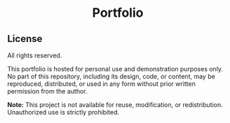 
<h1 align="center">Portfolio</h1>

## License

All rights reserved.  

This portfolio is hosted for personal use and demonstration purposes only. No part of this repository, including its design, code, or content, may be reproduced, distributed, or used in any form without prior written permission from the author.  

**Note:** This project is not available for reuse, modification, or redistribution. Unauthorized use is strictly prohibited.

